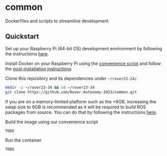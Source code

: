 # common
Dockerfiles and scripts to streamline development 

## Quickstart

Set up your Raspberry Pi (64-bit OS) development environment by following the instructions [here](https://projects.raspberrypi.org/en/projects/raspberry-pi-setting-up/4).

Install Docker on your Raspberry Pi using the [convenience script](https://docs.docker.com/engine/install/debian/#install-using-the-convenience-script) and follow the [post-installation instructions](https://docs.docker.com/engine/install/linux-postinstall/)


Clone this repository and its dependencies under `~/rover23-24/`.

```bash
mkdir -p ~/rover23-34 && cd ~/rover23-34
git clone https://github.com/Rover-Autonomy-2023/common.git
```

If you are on a memory-limited platform such as the <8GB, increasing the swap size to 6GB is recommended as it will be required to build ROS packages from source. You can do that by following the instructions [here](https://diyusthad.com/2022/01/how-to-increase-swap-size-in-raspberry-pi.html). 

Build the image using our convenience script

```bash
TODO
```

Run the container 

```bash
TODO
```
